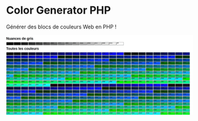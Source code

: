 # Color Generator PHP
 
 
 Générer des blocs de couleurs Web en PHP !

 ![Aperçu du site](resultat.gif)